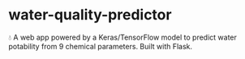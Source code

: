 # water-quality-predictor
💧 A web app powered by a Keras/TensorFlow model to predict water potability from 9 chemical parameters. Built with Flask.

